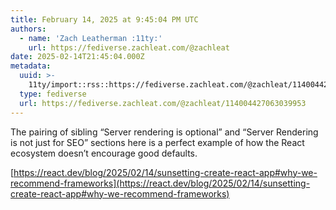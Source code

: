 ```yaml
---
title: February 14, 2025 at 9:45:04 PM UTC
authors:
  - name: 'Zach Leatherman :11ty:'
    url: https://fediverse.zachleat.com/@zachleat
date: 2025-02-14T21:45:04.000Z
metadata:
  uuid: >-
    11ty/import::rss::https://fediverse.zachleat.com/@zachleat/114004427063039953
  type: fediverse
  url: https://fediverse.zachleat.com/@zachleat/114004427063039953
---
```

The pairing of sibling “Server rendering is optional” and “Server Rendering is not just for SEO” sections here is a perfect example of how the React ecosystem doesn’t encourage good defaults.

[https://react.dev/blog/2025/02/14/sunsetting-create-react-app#why-we-recommend-frameworks](https://react.dev/blog/2025/02/14/sunsetting-create-react-app#why-we-recommend-frameworks)